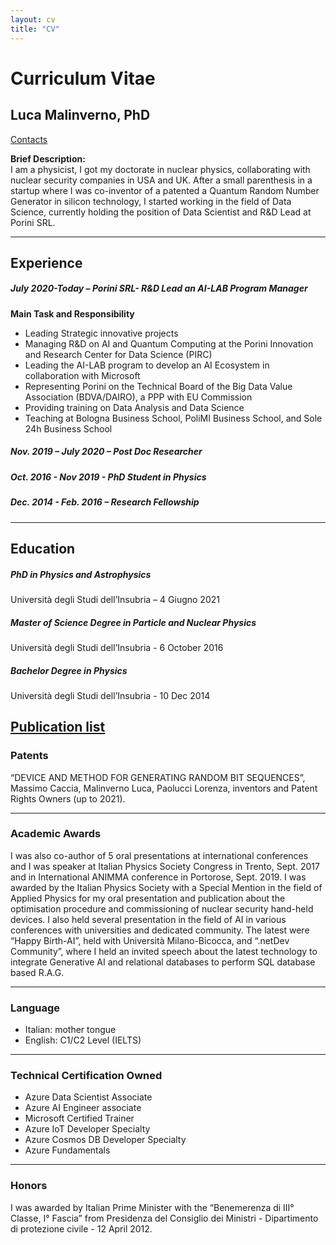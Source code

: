 ```yaml
---
layout: cv
title: "CV"
---
```


# Curriculum Vitae
## Luca Malinverno, PhD

[Contacts](www.malgocoder54.github.io/contact) 

**Brief Description:**  
I am a physicist, I got my doctorate in nuclear physics, collaborating with nuclear security companies in USA and UK. After a small parenthesis in a startup where I was co-inventor of a patented a Quantum Random Number Generator in silicon technology, I started working in the field of Data Science, currently holding the position of Data Scientist and R&D Lead at Porini SRL.

---

## Experience

##### July 2020-Today – Porini SRL- R&D Lead an AI-LAB Program Manager

**Main Task and Responsibility**
- Leading Strategic innovative projects
- Managing R&D on AI and Quantum Computing at the Porini Innovation and Research Center for Data Science (PIRC)
- Leading the AI-LAB program to develop an AI Ecosystem in collaboration with Microsoft
- Representing Porini on the Technical Board of the Big Data Value Association (BDVA/DAIRO), a PPP with EU Commission
- Providing training on Data Analysis and Data Science
- Teaching at Bologna Business School, PoliMI Business School, and Sole 24h Business School

##### Nov. 2019 – July 2020 – Post Doc Researcher

##### Oct. 2016 - Nov 2019 - PhD Student in Physics

##### Dec. 2014 - Feb. 2016 – Research Fellowship

---

## Education

##### PhD in Physics and Astrophysics
Università degli Studi dell’Insubria – 4 Giugno 2021

##### Master of Science Degree in Particle and Nuclear Physics
Università degli Studi dell’Insubria - 6 October 2016

##### Bachelor Degree in Physics
Università degli Studi dell’Insubria - 10 Dec 2014

[Publication list](https://malgocoder54.github.io/publications)
---

### Patents

“DEVICE AND METHOD FOR GENERATING RANDOM BIT SEQUENCES”, Massimo Caccia, Malinverno Luca, Paolucci Lorenza, inventors and Patent Rights Owners (up to 2021).

---

### Academic Awards
I was also co-author of 5 oral presentations at international conferences and I was speaker at Italian Physics Society Congress in Trento, Sept. 2017 and in International ANIMMA conference in Portorose, Sept. 2019.
I was awarded by the Italian Physics Society with a Special Mention in the field of Applied Physics for my oral presentation and publication about the optimisation procedure and commissioning of nuclear security hand-held devices. I also held several presentation in the field of AI in various conferences with universities and dedicated community. The latest were “Happy Birth-AI”, held with Università Milano-Bicocca, and “.netDev Community”, where I held an invited speech about the latest technology to integrate Generative AI and relational databases to perform SQL database based R.A.G.

---

### Language
- Italian: mother tongue
- English: C1/C2 Level (IELTS)

---


### Technical Certification Owned
- Azure Data Scientist Associate
- Azure AI Engineer associate
- Microsoft Certified Trainer
- Azure IoT Developer Specialty
- Azure Cosmos DB Developer Specialty
- Azure Fundamentals

---

### Honors

I was awarded by Italian Prime Minister with the “Benemerenza di III° Classe, I° Fascia” from Presidenza del Consiglio dei Ministri - Dipartimento di protezione civile - 12 April 2012.
